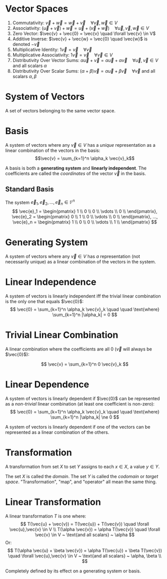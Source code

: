 # Vector Spaces

1. Commutativity: $\vec{v} + \vec{w} = \vec{w} + \vec{v} \quad \forall \vec{v}, \vec{w} \in V$
1. Associativity: $(\vec{u} + \vec{v}) + \vec{w} = \vec{u} + (\vec{v} + \vec{w}) \quad \forall \vec{u}, \vec{v}, \vec{w} \in V$
1. Zero Vector:   $\vec{v} + \vec{0} = \vec{v} \quad \forall \vec{v} \in V$
1. Additive Inverse: $\vec{v} + \vec{w} = \vec{0} \quad \vec{w}$ is  denoted $-\vec{v}$
1. Multiplicative Identity: $1 \vec{v} = \vec{v} \quad \forall \vec{v}$
1. Multiplicative Associativity: $1 \vec{v} = \vec{v} \quad \forall \vec{v} \in V$
1. Distributivity Over Vector Sums: $\alpha {\vec{u} + \vec{v}} = \alpha \vec{u} + \alpha \vec{v} \quad \forall \vec{u}, \vec{v} \in V$ and all scalars $\alpha$
1. Distributivity Over Scalar Sums: $(\alpha + \beta) \vec{v} = \alpha \vec{u} + \beta \vec{v} \quad \forall \vec{v}$ and all scalars $\alpha, \beta$

# System of Vectors

A set of vectors belonging to the same vector space.

# Basis

A system of vectors where any $\vec{v} \in V$ has a _unique_ representation as
a linear combination of the vectors in the basis:
$$\vec{v} = \sum_{k=1}^n \alpha_k \vec{v}_k$$

A basis is both a **generating system** and **linearly independent**. The
coefficients are called the _coordinates_ of the vector $\vec{v}$ in the basis.

## Standard Basis

The system $\vec{e}_1, \vec{e}_2, ..., \vec{e}_n \in \mathbb{F}^n$
$$
\vec{e}_1 = \begin{pmatrix}
1 \\
0 \\
0 \\
\vdots \\
0 \\
\end{pmatrix},
\vec{e}_2 = \begin{pmatrix}
0 \\
1 \\
0 \\
\vdots \\
0 \\
\end{pmatrix},
...,
\vec{e}_n = \begin{pmatrix}
1 \\
0 \\
0 \\
\vdots \\
1 \\
\end{pmatrix}
$$

# Generating System

A system of vectors where any $\vec{v} \in V$ has _a_ representation (not
necessarily unique) as a linear combination of the vectors in the system.

# Linear Independence

A system of vectors is linearly independent iff the trivial linear combination
is the only one that equals $\vec{0}$:
$$
\vec{0} = \sum_{k=1}^n \alpha_k \vec{v}_k \quad \quad \text{where} \sum_{k=1}^n |\alpha_k| = 0
$$

# Trivial Linear Combination

A linear combination where the coefficients are all $0$ ($\vec{v}$ will always
be $\vec{0}$):

$$
\vec{v} = \sum_{k=1}^n 0 \vec{v}_k
$$

# Linear Dependence

A system of vectors is linearly dependent if $\vec{0}$ can be represented as a
_non-trivial_ linear combination (at least one coefficient is non-zero):
$$
\vec{0} = \sum_{k=1}^n \alpha_k \vec{v}_k \quad \quad \text{where} \sum_{k=1}^n |\alpha_k| \ne 0
$$

A system of vectors is linearly dependent if one of the vectors can be
represented as a linear combination of the others.

# Transformation

A transformation from set $X$ to set $Y$ assigns to each $x \in X$, a value
$y \in Y$.

The set $X$ is called the _domain_. The set $Y$ is called the _codomain_ or
_target space_. "Transformation", "map", and "operator" all mean the same
thing.

# Linear Transformation

A linear transformation $T$ is one where:
$$
T(\vec{u} + \vec{v}) = T(\vec{u}) + T(\vec{v}) \quad \forall \vec{u},\vec{v} \in V \\
T(\alpha \vec{v}) = \alpha T(\vec{v}) \quad \forall \vec{v} \in V ~ \text{and all scalars} ~ \alpha
$$
Or:
$$
T(\alpha \vec{u} + \beta \vec{v}) = \alpha T(\vec{u}) + \beta T(\vec{v}) \quad \forall \vec{u},\vec{v} \in V  ~ \text{and all scalars} ~ \alpha, \beta \\
$$

Completely defined by its effect on a generating system or basis.


